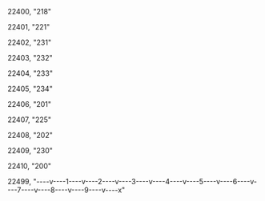 ﻿22400, "218"

22401, "221"

22402, "231"

22403, "232"

22404, "233"

22405, "234"

22406, "201"

22407, "225"

22408, "202"

22409, "230"

22410, "200"

22499, "----v----1----v----2----v----3----v----4----v----5----v----6----v----7----v----8----v----9----v----x"

